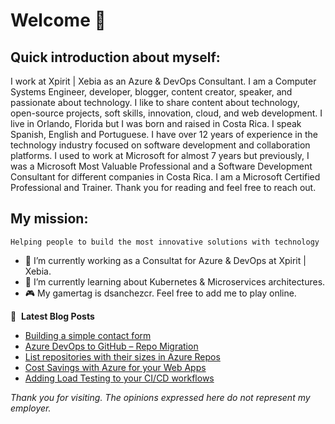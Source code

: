 # Welcome 👋

## Quick introduction about myself:

I work at Xpirit | Xebia as an Azure & DevOps Consultant. I am a Computer Systems Engineer, developer, blogger, content creator, speaker, and passionate about technology. I like to share content about technology, open-source projects, soft skills, innovation, cloud, and web development. I live in Orlando, Florida but I was born and raised in Costa Rica. I speak Spanish, English and Portuguese. I have over 12 years of experience in the technology industry focused on software development and collaboration platforms. I used to work at Microsoft for almost 7 years but previously, I was a Microsoft Most Valuable Professional and a Software Development Consultant for different companies in Costa Rica. I am a Microsoft Certified Professional and Trainer. Thank you for reading and feel free to reach out.

## My mission:
```Helping people to build the most innovative solutions with technology```

- 🔭 I’m currently working as a Consultat for Azure & DevOps at Xpirit | Xebia.
- 🌱 I’m currently learning about Kubernetes & Microservices architectures.
- 🎮 My gamertag is dsanchezcr. Feel free to add me to play online.

📕 &nbsp;**Latest Blog Posts**
<!-- BLOG-POST-LIST:START -->
- [Building a simple contact form](https://dsanchezcr.com/blog/building-a-contact-form-with-azure)
- [Azure DevOps to GitHub – Repo Migration](https://dsanchezcr.com/blog/azure-devops-to-github-repo-migration)
- [List repositories with their sizes in Azure Repos](https://dsanchezcr.com/blog/list-azure-repos-with-sizes)
- [Cost Savings with Azure for your Web Apps](https://dsanchezcr.com/blog/cost-savings-with-azure)
- [Adding Load Testing to your CI/CD workflows](https://dsanchezcr.com/blog/adding-load-testing-to-your-workflows)
<!-- BLOG-POST-LIST:END -->

*Thank you for visiting. The opinions expressed here do not represent my employer.*
